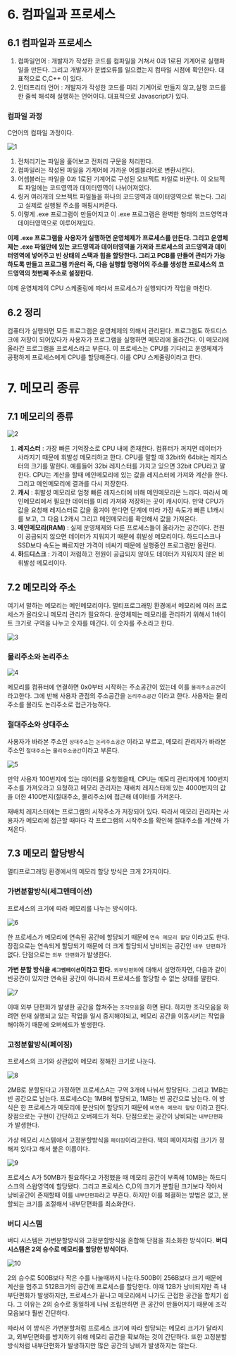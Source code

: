 # 6. 컴파일과 프로세스
## 6.1 컴파일과 프로세스

1. 컴파일언어 : 개발자가 작성한 코드를 컴파일을 거쳐서 0과 1로된 기계어로 실행파일을 만든다. 그리고 개발자가 문법오류를 일으켰는지 컴파일 시점에 확인한다. 대표적으로 C,C++ 이 있다.
2. 인터프리터 언어 : 개발자가 작성한 코드를 미리 기계어로 만들지 않고,실행 코드를 한 줄씩 해석해 실행하는 언어이다. 대표적으로 Javascript가 있다.

### 컴파일 과정

C언어의 컴파일 과정이다.

![1](https://github.com/user-attachments/assets/abd0d4e9-e198-4c39-8475-b2fc696e9b75)

1. 전처리기는 파일을 훑어보고 전처리 구문을 처리한다.
2. 컴파일러는 작성된 파일을 기계어에 가까운 어셈블리어로 변환시킨다.
3. 어셈블러는 파일을 0과 1로된 기계어로 구성된 오브젝트 파일로 바꾼다. 이 오브젝트 파일에는 코드영역과 데이터영역이 나뉘어져있다.
4. 링커 여러개의 오브젝트 파일들을 하나의 코드영역과 데이터영역으로 묶는다. 그리고 실제로 실행될 주소를 매핑시켜준다.
5. 이렇게 .exe 프로그램이 만들어지고 이 .exe 프로그램은 완벽한 형태의 코드영역과 데이터영역으로 이루어져있다.

**이제 .exe 프로그램을 사용자가 실행하면 운영체제가 프로세스를 만든다. 그리고 운영체제는 .exe 파일안에 있는 코드영역과 데이터영역을 가져와 프로세스의 코드영역과 데이터영역에 넣어주고 빈 상태의 스택과 힙을 할당한다. 그리고 PCB를 만들어 관리가 가능하도록 만들고 프로그램 카운터 즉, 다음 실행할 명령어의 주소를 생성한 프로세스의 코드영역의 첫번째 주소로 설정한다.**

이제 운영체제의 CPU 스케줄링에 따라서 프로세스가 실행되다가 작업을 마친다.

## 6.2 정리

컴퓨터가 실행되면 모든 프로그램은 운영체제의 의해서 관리된다. 프로그램도 하드디스크에 저장이 되어있다가 사용자가 프로그램을 실행하면 메모리에 올라간다. 이 메모리에 올라간 프로그램을 프로세스라고 부른다. 이 프로세스는 CPU를 기다리고 운영체제가 공평하게 프로세스에게 CPU를 할당해준다. 이를 CPU 스케줄링이라고 한다.

 # 7. 메모리 종류
## 7.1 메모리의 종류

![2](https://github.com/user-attachments/assets/e90f31cd-2091-4ae9-8188-bdb01e12ab25)

1. **레지스터** : 가장 빠른 기억장소로 CPU 내에 존재한다. 컴퓨터가 꺼지면 데이터가 사라지기 때문에 휘발성 메모리하고 한다. CPU를 말할 때 32bit와 64bit는 레지스터의 크기를 말한다. 예를들어 32bi 레지스터를 가지고 있으면 32bit CPU라고 말한다. CPU는 계산을 할때 메인메모리에 있는 값을 레지스터에 가져와 계산을 한다. 그리고 메인메모리에 결과를 다시 저장한다.
2. **캐시** : 휘발성 메모리로 엄청 빠른 레지스터에 비해 메인메모리은 느리다. 따라서 메인메모리에서 필요한 데이터를 미리 가져와 저장하는 곳이 캐시이다. 만약 CPU가 값을 요청해 레지스터로 값을 옮겨야 한다면 단계에 따라 가장 속도가 빠른 L1캐시를 보고, 그 다음 L2캐시 그리고 메인메모리를 확인해서 값을 가져온다.
3. **메인메모리(RAM)** : 실제 운영체제와 다른 프로세스들이 올라가는 공간이다. 전원이 공급되지 않으면 데이터가 지워지기 때문에 휘발성 메모리이다. 하드디스크나 SSD보다 속도는 빠르지만 가격이 비싸기 때문에 실행중인 프로그램만 올린다.
4. **하드디스크** : 가격이 저렴하고 전원이 공급되지 않아도 데이터가 지워지지 않은 비휘발성 메모리이다.

## 7.2 메모리와 주소

여기서 말하는 메모리는 메인메모리이다. 멀티프로그래밍 환경에서 메모리에 여러 프로세스가 올라오니 메모리 관리가 필요하다. 운영체제는 메모리를 관리하기 위해서 1바이트 크기로 구역을 나누고 숫자를 매긴다. 이 숫자를 주소라고 한다.

![3](https://github.com/user-attachments/assets/aa6f8aa2-ba6d-4ede-85fa-000817d703e6)

### 물리주소와 논리주소

![4](https://github.com/user-attachments/assets/78e4dd13-25de-4d02-9fcf-06eae84ae183)

메모리를 컴퓨터에 연결하면 0x0부터 시작하는 주소공간이 있는데 이를 `물리주소공간`이라고한다.  그에 반해 사용자 관점의 주소공간을 `논리주소공간` 이라고 한다. 사용자는 물리주소를 몰라도 논리주소로 접근가능하다.

### 절대주소와 상대주소

사용자가 바라본 주소인 `상대주소`는 `논리주소공간` 이라고 부르고, 메모리 관리자가 바라본 주소인 `절대주소`는 `물리주소공간`이라고 부른다.

![5](https://github.com/user-attachments/assets/76c61ece-ac33-47c5-a70b-23d03e161e0a)

만약 사용자 100번지에 있는 데이터를 요청했을때, CPU는 메모리 관리자에게 100번지 주소를 가져오라고 요청하고 메모리 관리자는 재배치 레지스터에 있는 4000번지의 값을 더한  4100번지(절대주소, 물리주소)에 접근해 데이터를 가져온다.

재배치 레지스터에는 프로그램의 시작주소가 저장되어 있다. 따라서 메모리 관리자는 사용자가 메모리에 접근할 때마다 각 프로그램의 시작주소를 확인해 절대주소를 계산해 가져온다.

## 7.3 메모리 할당방식

멀티프로그래밍 환경에서의 메모리 할당 방식은 크게 2가지이다.

### 가변분할방식(세그멘테이션)

프로세스의 크기에 따라 메모리를 나누는 방식이다.

![6](https://github.com/user-attachments/assets/0709f05d-3bd8-4f4e-bf32-4309aaaf6e6b)

한 프로세스가 메모리에 연속된 공간에 할당되기 때문에 `연속 메모리 할당` 이라고도 한다. 장점으로는 연속되게 할당되기 때문에 더 크게 할당되서 낭비되는 공간인 `내부 단편화`가 없다. 단점으로는 `외부 단편화`가 발생한다.

**가변 분할 방식을 `세그멘테이션`이라고 한다.** `외부단편화`에 대해서 설명하자면, 다음과 같이 빈공간이 있지만 연속된 공간이 아니라서 프로세스를 할당할 수 없는 상태를 말한다.

![7](https://github.com/user-attachments/assets/b513dc2d-0d1a-4645-9aac-270877890a84)

이때 외부 단편화가 발생한 공간을 합쳐주는 `조각모음`을 하면 된다. 하지만 조각모음을 하려면 현재 실행되고 있는 작업을 일시 중지해야되고, 메모리 공간을 이동시키는 작업을 해야하기 때문에 오버헤드가 발생한다.

### 고정분할방식(페이징)

프로세스의 크기와 상관없이 메모리 정해진 크기로 나눈다.

![8](https://github.com/user-attachments/assets/82ff6bab-66da-457e-8d54-0ea7cfd0c553)

2MB로 분할된다고 가정하면 프로세스A는 구역 3개에 나눠서 할당된다. 그리고 1MB는 빈 공간으로 남는다. 프로세스C는 1MB에 할당되고, 1MB는 빈 공간으로 남는다. 이 방식은 한 프로세스가 메모리에 분산되어 할당되기 때문에 `비연속 메모리 할당` 이라고 한다. 장점으로는 구현이 간단하고 오버헤드가 적다. 단점으로는 공간이 낭비되는 `내부단편화` 가 발생한다.

가상 메모리 시스템에서 고정분할방식을 `페이징`이라고한다. 책의 페이지처럼 크기가 정해져 있다고 해서 붙은 이름이다.

![9](https://github.com/user-attachments/assets/620c940a-3691-4aa9-84b7-4e47f2defe30)

프로세스 A가 50MB가 필요하다고 가정했을 때 메모리 공간이 부족해 10MB는 하드디스크의 스왑영역에 할당됐다. 그리고 프로세스 C,D의 크기가 분할된 크기보다 작아서 낭비공간이 존재할때 이를 `내부단편화`라고 부흔다. 하지만 이를 해결하는 방법은 없고, 분할되는 크기를 조절해서 내부단편화를 최소화한다.

### 버디 시스템

버디 시스템은 가변분할방식와 고정분할방식을 혼합해 단점을 최소화한 방식이다. **버디 시스템은 2의 승수로 메모리를 할당한 방식이다.**

![10](https://github.com/user-attachments/assets/a024fd23-29bc-4e70-9b16-0bbb1ea637ef)

2의 승수로 500B보다 작은 수를 나눌때까지 나눈다.500B이 256B보다 크기 때문에 계산을 멈추고 512B크기의 공간에 프로세스를 할당한다. 이때 12B가 낭비되지만 즉 내부단편화가 발생하지만,  프로세스가 끝나고 메모리에서 나가도 근접한 공간을 합치기 쉽다. 그 이유는 2의 승수로 동일하게 나눠 조립만하면 큰 공간이 만들어지기 때문에 조각모음보다 훨씬 간단하다.

따라서 이 방식은 가변분할처럼 프로세스 크기에 따라 할당되는 메모리 크기가 달라지고, 외부단편화를 방지하기 위해 메모리 공간을 확보하는 것이 간단하다. 또한 고정분할방식처럼 내부단편화가 발생하지만 많은 공간의 낭비가 발생하지는 않는다.